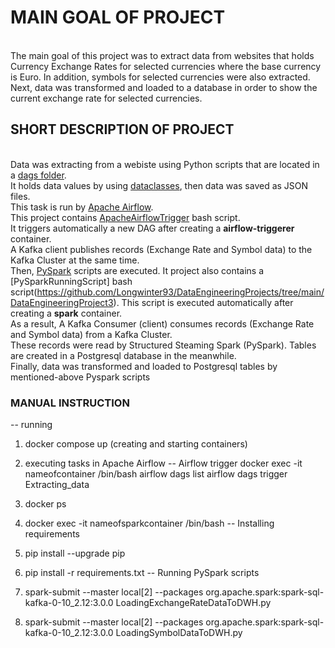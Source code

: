 # MAIN GOAL OF PROJECT
<br /> The main goal of this project was to extract data from websites that holds Currency Exchange Rates for selected currencies where the base currency is Euro. In addition, symbols for selected currencies were also extracted.
<br /> Next, data was transformed and loaded to a database in order to show the current exchange rate for selected currencies.

## **SHORT DESCRIPTION OF PROJECT**

<br /> Data was extracting from a webiste using Python scripts that are located in a [dags folder](https://github.com/Longwinter93/DataEngineeringProjects/tree/main/DataEngineeringProject3/dags).
<br /> It holds data values by using [dataclasses](https://docs.python.org/3/library/dataclasses.html), then data was saved as JSON files.
<br />  This task is run by [Apache Airflow](https://airflow.apache.org/). 
<br />  This project contains  [ApacheAirflowTrigger](https://github.com/Longwinter93/DataEngineeringProjects/tree/main/DataEngineeringProject3/AirflowFolders) bash script.
<br /> It triggers automatically a new DAG after creating a  **airflow-triggerer** container. 
<br /> A Kafka client publishes records (Exchange Rate and Symbol data) to the Kafka Cluster at the same time.
<br /> Then, [PySpark](https://github.com/Longwinter93/DataEngineeringProjects/tree/main/DataEngineeringProject3/PySparkScripts) scripts are executed. It project also contains a [PySparkRunningScript] bash script(https://github.com/Longwinter93/DataEngineeringProjects/tree/main/DataEngineeringProject3). This script is executed automatically after creating a  **spark** container.
<br /> As a result, A Kafka Consumer (client) consumes records (Exchange Rate and Symbol data) from a Kafka Cluster.
<br /> These records were read by Structured Steaming Spark (PySpark). Tables are created in a Postgresql database in the meanwhile.
<br /> Finally, data was transformed and loaded to Postgresql tables by mentioned-above Pyspark scripts  

### MANUAL INSTRUCTION
-- running 
1) docker compose up (creating and starting containers)
2) executing tasks in Apache Airflow
-- 
Airflow trigger
docker exec -it nameofcontainer  /bin/bash 
airflow dags list
airflow dags trigger Extracting_data
3) docker ps
4) docker exec -it nameofsparkcontainer /bin/bash
-- Installing requirements
5) pip install --upgrade pip
6) pip install -r requirements.txt
-- Running PySpark scripts
7) spark-submit --master local[2] --packages org.apache.spark:spark-sql-kafka-0-10_2.12:3.0.0 LoadingExchangeRateDataToDWH.py

8) spark-submit --master local[2] --packages org.apache.spark:spark-sql-kafka-0-10_2.12:3.0.0 LoadingSymbolDataToDWH.py


